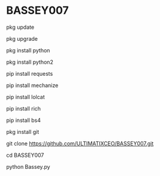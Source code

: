 # BASSEY007

 pkg update

 pkg upgrade

 pkg install python

 pkg install python2

 pip install requests

 pip install mechanize

 pip install lolcat

 pip install rich

 pip install bs4

 pkg install git

 git clone https://github.com/ULTIMATIXCEO/BASSEY007.git

 cd BASSEY007

 python Bassey.py
